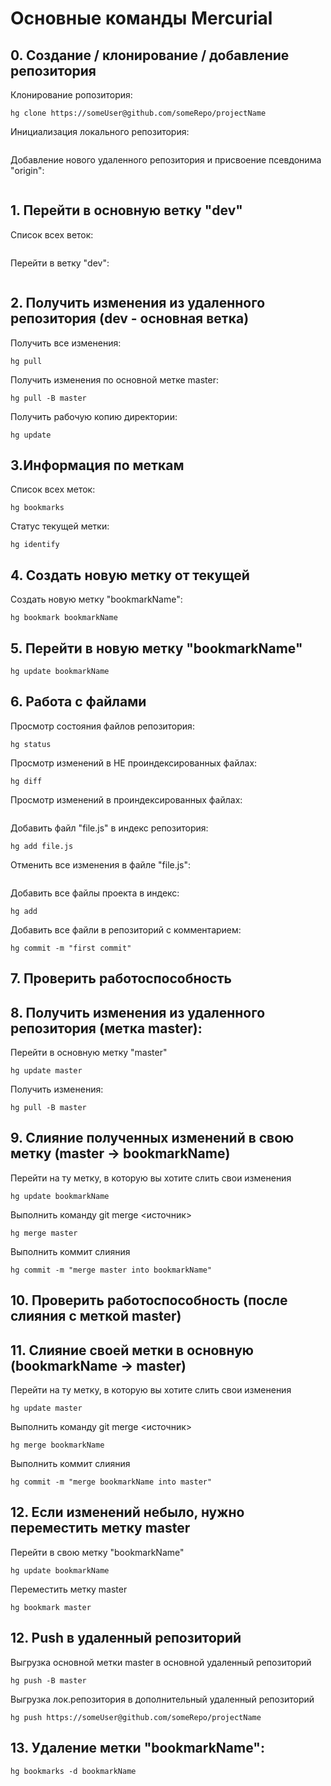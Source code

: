 # Основные команды Mercurial


## 0. Создание / клонирование / добавление репозитория

Клонирование ропозитория: 
```git
hg clone https://someUser@github.com/someRepo/projectName
```
Инициализация локального репозитория:
```
```
Добавление нового удаленного репозитория и присвоение псевдонима "origin":
```
```

## 1. Перейти в основную ветку "dev"
Список всех веток:
```
```
Перейти в ветку "dev":
```
```

## 2. Получить изменения из удаленного репозитория (dev - основная ветка)
Получить все изменения:
```
hg pull
```
Получить изменения по основной метке master:
```
hg pull -B master
```
Получить рабочую копию директории:
```
hg update
```

## 3.Информация по меткам
Список всех меток:
```
hg bookmarks
```
Статус текущей метки:
```
hg identify
```

## 4. Создать новую метку от текущей
Создать новую метку "bookmarkName":
```
hg bookmark bookmarkName
```

## 5. Перейти в новую метку "bookmarkName"
```
hg update bookmarkName
```

## 6. Работа с файлами
Просмотр состояния файлов репозитория:
```
hg status
```
Просмотр изменений в НЕ проиндексированных файлах:
```
hg diff
```
Просмотр изменений в проиндексированных файлах:
```
```
Добавить файл "file.js" в индекс репозитория:
```
hg add file.js
```
Отменить все изменения в файле "file.js":
```
```
Добавить все файлы проекта в индекс:
```
hg add
```
Добавить все файли в репозиторий с комментарием:
```
hg commit -m "first commit"
```
## 7. Проверить работоспособность


## 8. Получить изменения из удаленного репозитория (метка master):
Перейти в основную метку "master"
```
hg update master
```
Получить изменения:
```
hg pull -B master
```

## 9. Слияние полученных изменений в свою метку (master -> bookmarkName)
Перейти на ту метку, в которую вы хотите слить свои изменения
```
hg update bookmarkName
```
Выполнить команду git merge <источник>
```
hg merge master
```
Выполнить коммит слияния 
```
hg commit -m "merge master into bookmarkName"
```

## 10. Проверить работоспособность (после слияния с меткой master)

## 11. Слияние своей метки в основную (bookmarkName -> master)
Перейти на ту метку, в которую вы хотите слить свои изменения
```
hg update master
```
Выполнить команду git merge <источник>
```
hg merge bookmarkName
```
Выполнить коммит слияния 
```
hg commit -m "merge bookmarkName into master"
```

## 12. Если изменений небыло, нужно переместить метку master
Перейти в свою метку "bookmarkName"
```
hg update bookmarkName
```
Переместить метку master
```
hg bookmark master
```

## 12. Push в удаленный репозиторий 
Выгрузка основной метки master в основной удаленный репозиторий
```
hg push -B master
```
Выгрузка лок.репозитория в дополнительный удаленный репозиторий
```git
hg push https://someUser@github.com/someRepo/projectName

```

## 13. Удаление метки "bookmarkName":
```
hg bookmarks -d bookmarkName
```

